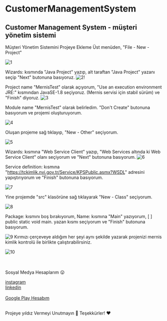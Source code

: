 
# CustomerManagementSystem

<h2> Customer Management System - müşteri yönetim sistemi  </h2>

Müşteri Yönetim Sistemini Projeye Ekleme
Üst menüden, "File - New - Project"

![1](https://user-images.githubusercontent.com/74311713/117274321-a0f0d600-ae65-11eb-857e-b1397cf27b6f.png)
 

Wizards: kısmında "Java Project" yazıp, alt taraftan "Java Project" yazanı seçip "Next" butonuna basıyoruz.
![2](https://user-images.githubusercontent.com/74311713/117274599-e44b4480-ae65-11eb-85b6-8e0f087e8e04.png)!







Project name "MernisTest" olarak açıyorum, "Use an execution environment JRE:" kısmından JavaSE-1.8 seçiyoruz. (Mernis servisi için stabil sürüm) ve "Finish" diyoruz.
![3](https://user-images.githubusercontent.com/74311713/117274730-01801300-ae66-11eb-92ce-95b8481c1cea.png)

Module name "MernisTest" olarak belirledim. "Don't Create" butonuna basıyorum ve projemi oluşturuyorum.


![4](https://user-images.githubusercontent.com/74311713/117274638-ead9bc00-ae65-11eb-9322-de7d6bb4db91.png)

Oluşan projeme sağ tıklayıp, "New - Other" seçiyorum.

![5](https://user-images.githubusercontent.com/74311713/117274639-eb725280-ae65-11eb-9223-d452c4b3da33.png)

Wizards: kısmına "Web Service Client" yazıp, "Web Services altında ki Web Service Client" olanı seçiyorum ve "Next" butonuna basıyorum.
![6](https://user-images.githubusercontent.com/74311713/117274640-eb725280-ae65-11eb-9966-ca80f6998ec0.png)

Service definition: kısmına "https://tckimlik.nvi.gov.tr/Service/KPSPublic.asmx?WSDL" adresini yapıştırıyorum ve "Finish" butonuna basıyorum.

![7](https://user-images.githubusercontent.com/74311713/117274643-ec0ae900-ae65-11eb-97ec-bde8092ae4ad.png)

Yine projemde "src" klasörüne sağ tıklayarak "New - Class" seçiyorum.

![8](https://user-images.githubusercontent.com/74311713/117274644-ec0ae900-ae65-11eb-9ba9-d754a5cbac20.png)

Package: kısmını boş bırakıyorum, Name: kısmına "Main" yazıyorum, [ ] public static void main. yazan kısmı seçiyorum ve "Finish" butonuna basıyorum.


![9](https://user-images.githubusercontent.com/74311713/117274646-eca37f80-ae65-11eb-86b6-94f69bce23c4.png)
Kırmızı çerçeveye aldığım her şeyi aynı şekilde yazarak projenizi mernis kimlik kontrolü ile birlikte çalıştırabilirsiniz.


![10](https://user-images.githubusercontent.com/74311713/117274648-eca37f80-ae65-11eb-90ad-c77bbd841354.png)

 
<br> <br>
Sosyal Medya Hesaplarım 😛
<br>

<a href="https://www.instagram.com/gurl.ekyunusemre/">
instagram
</a>
<br>

<a href="https://www.linkedin.com/in/yunus-emre-g%C3%BCrlek-4173a3224/">
linkedin
</a>
<br>


<br>

<a href="https://play.google.com/store/apps/developer?id=YunusEmre+Gurl&ek=TR">
Google Play Hesabım
</a>

<br>
<br>




Projeye yıldız Vermeyi Unutmayın  🚀
Teşekkürler! ❤️



